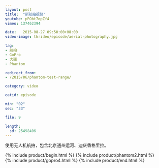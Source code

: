 ```yaml
---
layout: post
title:  "新航拍视频"
youtube: pPObt7opZf4
vimeo: 137462394

date:   2015-08-27 09:50:00+08:00
video-image: thrideo/episode/aerial-photography.jpg

tag: 
- 航拍
- GoPro
- 大疆
- Phantom

redirect_from:
- /2015/06/phantom-test-range/

category: video

catid: episode

min: "02"
sec: "33"

file: 9

length:
  sd: 25498406
---
```


使用无人机航拍，包含北京通州运河、迪庆香格里拉。

{% include product/begin.html %}
{% include product/phantom2.html %}
{% include product/gopro4.html %}
{% include product/end.html %}
